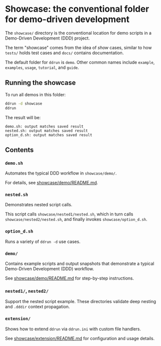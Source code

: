 # Showcase: the conventional folder for demo-driven development

The `showcase/` directory is the conventional location for demo scripts in a Demo-Driven Development (DDD) project.

The term "showcase" comes from the idea of *show* cases, similar to how `tests/` holds test cases and `docs/` contains documentation.

The default folder for `ddrun` is `demo`. Other common names include `example`, `examples`, `usage`, `tutorial`, and `guide`.

## Running the showcase

To run all demos in this folder:

```sh
ddrun -d showcase
ddrun
```

The result will be:

```
demo.sh: output matches saved result
nested.sh: output matches saved result
option_d.sh: output matches saved result
```

## Contents

### `demo.sh`

  Automates the typical DDD workflow in `showcase/demo/`.

  For details, see [showcase/demo/README.md](demo/README.md).

### `nested.sh`

  Demonstrates nested script calls.

  This script calls `showcase/nested1/nested.sh`, which in turn calls `showcase/nested2/nested.sh`, and finally invokes `showcase/option_d.sh`.

### `option_d.sh`

  Runs a variety of `ddrun -d` use cases.

### `demo/`

  Contains example scripts and output snapshots that demonstrate a typical Demo-Driven Development (DDD) workflow.

  See [showcase/demo/README.md](demo/README.md) for step-by-step instructions.

### `nested1/`, `nested2/`

  Support the nested script example. These directories validate deep nesting and `.dddir` context propagation.

### `extension/`

  Shows how to extend `ddrun` via `ddrun.ini` with custom file handlers.

  See [showcase/extension/README.md](extension/README.md) for configuration and usage details.
